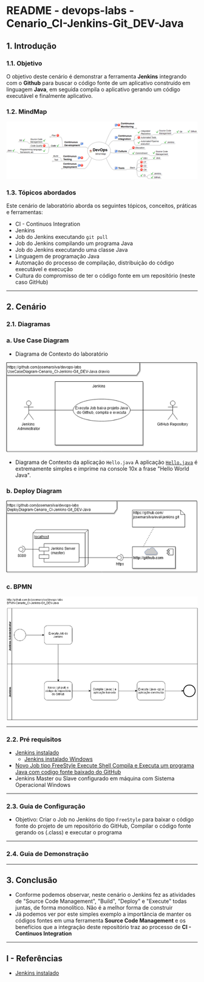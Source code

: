 # README - devops-labs - Cenario_CI-Jenkins-Git_DEV-Java

## 1. Introdução

### 1.1. Objetivo
O objetivo deste cenário é demonstrar a ferramenta **Jenkins** integrando com o **Github** para buscar o código fonte de um aplicativo construído em linguagem **Java**, em seguida compila o aplicativo gerando um código executável e finalmente aplicativo.

### 1.2. MindMap
![MindMap DevOps CI-Jenkins-Git_DEV-Java.png](doc/MindMap%20DevOps%20CI-Jenkins-Git_DEV-Java.png)


### 1.3. Tópicos abordados
Este cenário de laboratório aborda os seguintes tópicos, conceitos, práticas e ferramentas:
* CI - Continuos Integration
* Jenkins
* Job do Jenkins executando `git pull`
* Job do Jenkins compilando um programa Java
* Job do Jenkins executando uma classe Java
* Linguagem de programação Java
* Automação do processo de compilação, distribuição do código executável e execução
* Cultura do compromisso de ter o código fonte em um repositório (neste caso GitHub)

---
## 2. Cenário

### 2.1. Diagramas 

### a. Use Case Diagram

* Diagrama de Contexto do laboratório

![UseCaseDiagram-Cenario_CI-Jenkins-Git_DEV-Java.png](doc/UseCaseDiagram-Cenario_CI-Jenkins-Git_DEV-Java.png)

* Diagrama de Contexto da aplicação `Hello.java`
A aplicação [`Hello.java`](https://github.com/josemarsilva/eval-jenkins/blob/master/src/java/Hello.java) é extremamente simples e imprime na console 10x a frase "Hello World Java".

### b. Deploy Diagram
![DeployDiagram-Cenario_CI-Jenkins-Git_DEV-Java.png](doc/DeployDiagram-Cenario_CI-Jenkins-Git_DEV-Java.png)

### c. BPMN
![BPMN-Cenario_CI-Jenkins-Git_DEV-Java.png](doc/BPMN-Cenario_CI-Jenkins-Git_DEV-Java.png)


---
### 2.2. Pré requisitos

* [Jenkins instalado](https://github.com/josemarsilva/eval-jenkins)
  * [Jenkins instalado Windows](https://github.com/josemarsilva/eval-jenkins/blob/master/doc/README-GuiaConfiguracao-InstallJenkins.md)
* [Novo Job tipo FreeStyle Execute Shell Compila e Executa um programa Java com codigo fonte baixado do GitHub](https://github.com/josemarsilva/eval-jenkins/blob/master/doc/README-GuiaDemonstracao-JobFreestyleExecShellGitJavacJavaRun.md)
* Jenkins Master ou Slave configurado em máquina com Sistema Operacional Windows


---
### 2.3. Guia de Configuração

* Objetivo: Criar o Job no Jenkins do tipo `FreeStyle` para baixar o código fonte do projeto de um repositório do GitHub, Compilar o código fonte gerando os (.class) e executar o programa




---
### 2.4. Guia de Demonstração


---
## 3. Conclusão

* Conforme podemos observar, neste cenário o Jenkins fez as atividades de "Source Code Management", "Build", "Deploy" e "Execute" todas juntas, de forma monolítico. Não é a melhor forma de construir
* Já podemos ver por este simples exemplo a importância de manter os códigos fontes em uma ferramenta __Source Code Management__ e os benefícios que a integração deste repositório traz ao processo de __CI - Continuos Integration__


---
## I - Referências

* [Jenkins instalado](https://github.com/josemarsilva/eval-jenkins)
